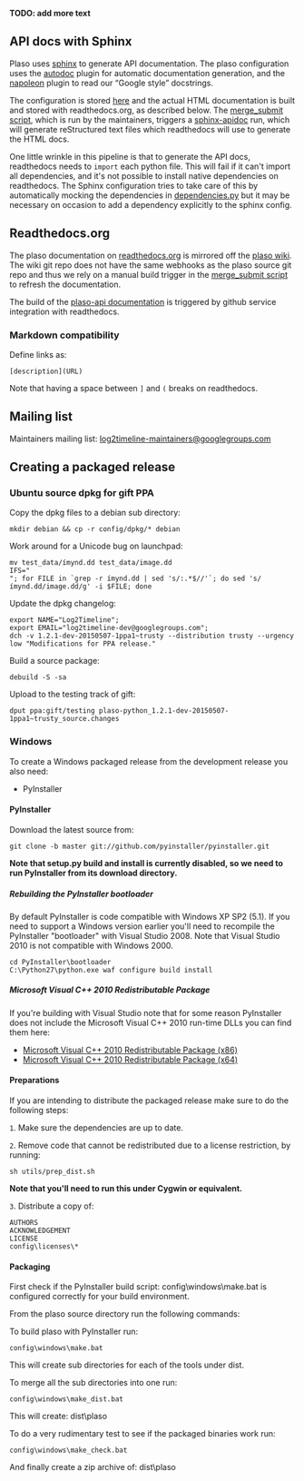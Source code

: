 **TODO: add more text**

## API docs with Sphinx
Plaso uses [sphinx](http://sphinx-doc.org/) to generate API documentation. The plaso configuration uses the [autodoc](http://sphinx-doc.org/ext/autodoc.html) plugin for automatic documentation generation, and the [napoleon](http://sphinxcontrib-napoleon.readthedocs.org/en/latest/sphinxcontrib.napoleon.html) plugin to read our “Google style” docstrings. 

The configuration is stored [here](https://github.com/log2timeline/plaso/blob/master/docs/conf.py) and the actual HTML documentation is built and stored with readthedocs.org, as described below.
The [merge_submit script](https://github.com/log2timeline/plaso/blob/master/utils/merge_submit.sh), which is run by the maintainers, triggers a [sphinx-apidoc](http://sphinx-doc.org/man/sphinx-apidoc.html) run, which will generate reStructured text files which readthedocs will use to generate the HTML docs. 

One little wrinkle in this pipeline is that to generate the API docs, readthedocs needs to `import` each python file. This will fail if it can't import all dependencies, and it's not possible to install native dependencies on readthedocs. The Sphinx configuration tries to take care of this by automatically mocking the dependencies in [dependencies.py](https://github.com/log2timeline/plaso/blob/master/plaso/dependencies.py) but it may be necessary on occasion to add a dependency explicitly to the sphinx config.


## Readthedocs.org
The plaso documentation on [readthedocs.org](https://readthedocs.org/projects/plaso/) is mirrored off the [plaso wiki](https://github.com/log2timeline/plaso/wiki). The wiki git repo does not have the same webhooks as the plaso source git repo and thus we rely on a manual build trigger in the [merge_submit script](https://github.com/log2timeline/plaso/blob/master/utils/merge_submit.sh) to refresh the documentation.

The build of the [plaso-api documentation](https://readthedocs.org/projects/plaso-api/) is triggered by github service integration with readthedocs.

### Markdown compatibility

Define links as:
```
[description](URL)
```
Note that having a space between `]` and `(` breaks on readthedocs.

## Mailing list
Maintainers mailing list: log2timeline-maintainers@googlegroups.com

## Creating a packaged release
### Ubuntu source dpkg for gift PPA
Copy the dpkg files to a debian sub directory:
```
mkdir debian && cp -r config/dpkg/* debian
```

Work around for a Unicode bug on launchpad:
```
mv test_data/ímynd.dd test_data/image.dd
IFS="
"; for FILE in `grep -r ímynd.dd | sed 's/:.*$//'`; do sed 's/ímynd.dd/image.dd/g' -i $FILE; done
```
Update the dpkg changelog:
```
export NAME="Log2Timeline";
export EMAIL="log2timeline-dev@googlegroups.com";
dch -v 1.2.1-dev-20150507-1ppa1~trusty --distribution trusty --urgency low "Modifications for PPA release."
```

Build a source package:
```
debuild -S -sa
```

Upload to the testing track of gift:
```
dput ppa:gift/testing plaso-python_1.2.1-dev-20150507-1ppa1~trusty_source.changes
```

### Windows
To create a Windows packaged release from the development release you also need:

* PyInstaller

#### PyInstaller
Download the latest source from:
```
git clone -b master git://github.com/pyinstaller/pyinstaller.git
```

**Note that setup.py build and install is currently disabled, so we need to run PyInstaller from its download directory.**

##### Rebuilding the PyInstaller bootloader
By default PyInstaller is code compatible with Windows XP SP2 (5.1). If you need to support a Windows version earlier you'll need to recompile the PyInstaller "bootloader" with Visual Studio 2008. Note that Visual Studio 2010 is not compatible with Windows 2000.

```
cd PyInstaller\bootloader
C:\Python27\python.exe waf configure build install
```

##### Microsoft Visual C++ 2010 Redistributable Package
If you're building with Visual Studio note that for some reason PyInstaller does not include the Microsoft Visual C++ 2010 run-time DLLs you can find them here:

* [Microsoft Visual C++ 2010 Redistributable Package (x86)](http://www.microsoft.com/en-us/download/details.aspx?id=5555)
* [Microsoft Visual C++ 2010 Redistributable Package (x64)](http://www.microsoft.com/en-us/download/details.aspx?id=14632)

#### Preparations
If you are intending to distribute the packaged release make sure to do the following steps:

`1`. Make sure the dependencies are up to date.

`2`. Remove code that cannot be redistributed due to a license restriction, by running:
```
sh utils/prep_dist.sh
```

**Note that you'll need to run this under Cygwin or equivalent.**

`3`. Distribute a copy of:
```
AUTHORS
ACKNOWLEDGEMENT
LICENSE
config\licenses\*
```

#### Packaging
First check if the PyInstaller build script: config\windows\make.bat is configured correctly for your build environment.

From the plaso source directory run the following commands:

To build plaso with PyInstaller run:
```
config\windows\make.bat
```

This will create sub directories for each of the tools under dist.

To merge all the sub directories into one run:
```
config\windows\make_dist.bat
```

This will create: dist\plaso

To do a very rudimentary test to see if the packaged binaries work run:
```
config\windows\make_check.bat
```

And finally create a zip archive of: dist\plaso
